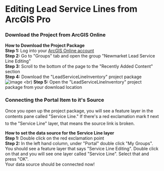 # Editing Lead Service Lines from ArcGIS Pro
### Download the Project from ArcGIS Online <br>
<B>How to Download the Project Package</B><br>
<B>Step 1:</B> Log into your [ArcGIS Online account](https://www.arcgis.com) <br>
<B>Step 2:</B> Go to "Groups" tab and open the group "Newmarket Lead Service Line Editing"<br>
<B>Step 3:</B> Scroll to the bottom of the page to the "Recently Added Content" section<br>
<B>Step 4:</B> Download the "LeadServiceLineInventory" project package<br>
![image](downloadpkg.PNG) <br)
  <B>Step 5:</B> Open the "LeadServiceLineInventory" project package from your download location<br>
### Connecting the Portal Item to it's Source
Once you open up the project package, you will see a feature layer in the contents pane called "Service Line." If there's a red exclamation mark ❗ next to the "Service Line" layer, that means the source link is broken.<br>

<B>How to set the data source for the Service Line layer</B><br>
<B>Step 1:</B> Double click on the red exclamation point<br>
<B>Step 2:</B> In the left hand column, under "Portal" double click "My Groups". You should see a feature layer that says "Service Line Editing". Double click on that and you will see one layer called "Service Line". Select that and press "OK".<br>
  Your data source should be connected now! <br>
 
